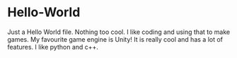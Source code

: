 # Hello-World
Just a Hello World file. Nothing too cool. I like coding and using that to make games.
My favourite game engine is Unity! It is really cool and has a lot of features. I like python and c++.
